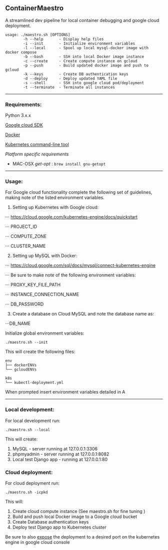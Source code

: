 ## ContainerMaestro

A streamlined dev pipeline for local container debugging and google cloud deployment.

```
usage: ./maestro.sh [OPTIONS]
        -h --help       - Display help files
        -i --init       - Initialize environment variables
        -l --local      - Spool up local mysql-docker image with docker compose
        -b --bash       - SSH into local Docker image instance
        -c --create     - Create compute instance on gcloud
        -p --push       - Build updated docker image and push to gcloud
        -k --keys       - Create DB authentication keys
        -d --deploy     - Deploy updated YAML file
        -s --shell      - SSH into google cloud pod/deployment
        -t --terminate  - Terminate all instances
```
---
### Requirements:
Python 3.x.x

[Google cloud SDK](https://cloud.google.com/sdk/)

[Docker](https://www.docker.com/get-docker)

[Kubernetes command-line tool](https://kubernetes.io/docs/tasks/tools/install-kubectl/)

*Platform specific requirements*
- MAC-OSX
_get-opt_ : ```brew install gnu-getopt```

-----
### Usage:
For Google cloud functionality complete the following set of guidelines, making note of the listed environment variables.

1) Setting up Kubernetes with Google cloud:

⋅⋅⋅ https://cloud.google.com/kubernetes-engine/docs/quickstart

⋅⋅⋅ PROJECT_ID

⋅⋅⋅ COMPUTE_ZONE

⋅⋅⋅ CLUSTER_NAME

2) Setting up MySQL with Docker:

⋅⋅⋅ https://cloud.google.com/sql/docs/mysql/connect-kubernetes-engine

⋅⋅⋅ Be sure to make note of the following environment variables:

⋅⋅⋅ PROXY_KEY_FILE_PATH

⋅⋅⋅ INSTANCE_CONNECTION_NAME

⋅⋅⋅ DB_PASSWORD

3) Create a database on Cloud MySQL and note the database name as:

⋅⋅⋅DB_NAME

Initialize global environment variables:
```
./maestro.sh --init
```

This will create the following files:
```
env
├── dockerENVs
└── gcloudENVs

k8s
└── kubectl-deployment.yml
```
When prompted insert environment variables detailed in A

----
### Local development:
For local development run:
```
./maestro.sh --local
```
This will create:
1) MySQL      - server running at 127.0.0.1:3306
2) phpmyadmin - server running at 127.0.0.1:8082
3) Local test Django app - running at 127.0.0.1:80

### Cloud deployment:
For cloud deployment run:
```
./maestro.sh -icpkd
```
This will:
1) Create cloud compute instance (See maestro.sh for fine tuning )
2) Build and push local Docker image to a Google cloud bucket
3) Create Database authentication keys
4) Deploy test Django app to Kubernetes cluster

Be sure to also [expose](https://console.cloud.google.com/kubernetes/discovery) the deployment to a desired port on the kubernetes engine in google cloud console  
